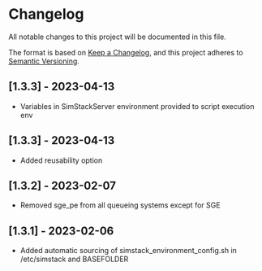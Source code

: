 # Changelog

All notable changes to this project will be documented in this file.

The format is based on [Keep a Changelog](https://keepachangelog.com/en/1.0.0/),
and this project adheres to [Semantic Versioning](https://semver.org/spec/v2.0.0.html).

## [1.3.3] - 2023-04-13

- Variables in SimStackServer environment provided to script execution env

## [1.3.3] - 2023-04-13

- Added reusability option

## [1.3.2] - 2023-02-07

- Removed sge\_pe from all queueing systems except for SGE

## [1.3.1] - 2023-02-06

- Added automatic sourcing of simstack\_environment\_config.sh in /etc/simstack and BASEFOLDER


